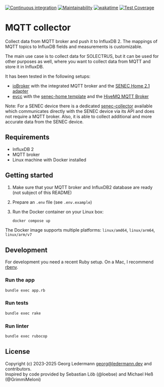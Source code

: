 [![Continuous integration](https://github.com/solectrus/mqtt-collector/actions/workflows/push.yml/badge.svg)](https://github.com/solectrus/mqtt-collector/actions/workflows/push.yml)
[![Maintainability](https://api.codeclimate.com/v1/badges/22171f55998309dcdfe1/maintainability)](https://codeclimate.com/github/solectrus/mqtt-collector/maintainability)
[![wakatime](https://wakatime.com/badge/user/697af4f5-617a-446d-ba58-407e7f3e0243/project/233968fc-9ac5-4c50-952f-ec1a37b3df85.svg)](https://wakatime.com/badge/user/697af4f5-617a-446d-ba58-407e7f3e0243/project/233968fc-9ac5-4c50-952f-ec1a37b3df85)
[![Test Coverage](https://api.codeclimate.com/v1/badges/22171f55998309dcdfe1/test_coverage)](https://codeclimate.com/github/solectrus/mqtt-collector/test_coverage)

# MQTT collector

Collect data from MQTT broker and push it to InfluxDB 2. The mappings of MQTT topics to InfluxDB fields and measurements is customizable.

The main use case is to collect data for SOLECTRUS, but it can be used for other purposes as well, where you want to collect data from MQTT and store it in InfluxDB.

It has been tested in the following setups:

- [ioBroker](https://www.iobroker.net/) with the integrated MQTT broker and the [SENEC Home 2.1 adapter](https://github.com/nobl/ioBroker.senec)
- [evcc](https://evcc.io/) with the [senec-home template](https://github.com/evcc-io/evcc/blob/master/templates/definition/meter/senec-home.yaml) and the [HiveMQ MQTT Broker](https://www.hivemq.com/public-mqtt-broker/)

Note: For a SENEC device there is a dedicated [senec-collector](https://github.com/solectrus/senec-collector) available which communicates directly with the SENEC device via its API and does not require a MQTT broker. Also, it is able to collect additional and more accurate data from the SENEC device.

## Requirements

- InfluxDB 2
- MQTT broker
- Linux machine with Docker installed

## Getting started

1. Make sure that your MQTT broker and InfluxDB2 database are ready (not subject of this README)

2. Prepare an `.env` file (see `.env.example`)

3. Run the Docker container on your Linux box:

   ```bash
   docker compose up
   ```

The Docker image supports multiple platforms: `linux/amd64`, `linux/arm64`, `linux/arm/v7`

## Development

For development you need a recent Ruby setup. On a Mac, I recommend [rbenv](https://github.com/rbenv/rbenv).

### Run the app

```bash
bundle exec app.rb
```

### Run tests

```bash
bundle exec rake
```

### Run linter

```bash
bundle exec rubocop
```

## License

Copyright (c) 2023-2025 Georg Ledermann <georg@ledermann.dev> and contributors.\
Inspired by code provided by Sebastian Löb (@loebse) and Michael Heß (@GrimmiMeloni)
